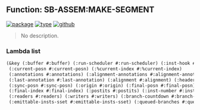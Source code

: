 ## Function: SB-ASSEM:MAKE-SEGMENT
[![package](https://img.shields.io/badge/Package-SB--ASSEM-5f9ea0.svg?style=social&colorA=999999)](../) [![type](https://img.shields.io/badge/Type-Function-5f9ea0.svg?style=social&colorA=999999)](../#function) [![github](https://img.shields.io/badge/GitHub-View_the_source-5f9ea0.svg?style=social&colorA=999999&logo=github)](https://github.com/sbcl/sbcl/blob/master/src/compiler/assem.lisp/) 

> No description.

### Lambda list
```cl
(&key (:buffer #:buffer) (:run-scheduler #:run-scheduler) (:inst-hook #:inst-hook)
 (:current-posn #:current-posn) (:%current-index #:%current-index)
 (:annotations #:annotations) (:alignment-annotations #:alignment-annotations)
 (:last-annotation #:last-annotation) (:alignment #:alignment) (:header-skew #:header-skew)
 (:sync-posn #:sync-posn) (:origin #:origin) (:final-posn #:final-posn)
 (:final-index #:final-index) (:postits #:postits) (:inst-number #:inst-number)
 (:readers #:readers) (:writers #:writers) (:branch-countdown #:branch-countdown)
 (:emittable-insts-sset #:emittable-insts-sset) (:queued-branches #:queued-branches) ..)
```
